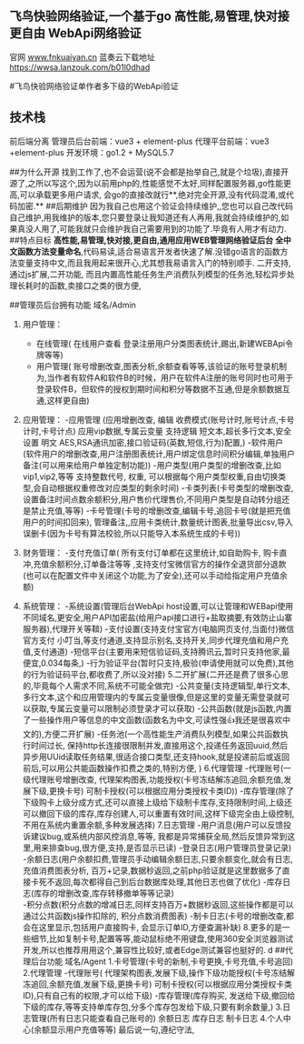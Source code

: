 ## 飞鸟快验网络验证,一个基于go 高性能,易管理,快对接更自由  WebApi网络验证
官网 www.fnkuaiyan.cn
蓝奏云下载地址 https://wwsa.lanzouk.com/b01l0dhad 

#飞鸟快验网络验证单作者多下级的WebApi验证
## 技术栈
前后端分离
管理员后台前端：vue3 + element-plus
代理平台前端：vue3 +element-plus
开发环境：go1.2 + MySQL5.7

##为什么开源
找到工作了,也不会运营(说不会都是抬举自己,就是个垃圾),直接开源了,之所以写这个,因为以前用php的,性能感觉不太好,同样配置服务器,go性能更高,可以承载更多用户请求,
会go的直接改就行**,绝对完全开源,没有代码混淆,或代码加密.**
##后期维护
因为我自己也用这个验证会持续维护,,您也可以自己改代码自己维护,用我维护的版本,您只要登录让我知道还有人再用,我就会持续维护的,如果真没人用了,可能我就只会维护我自己需要用到的功能了.毕竟有人用才有动力.
##特点目标
**高性能,易管理,快对接,更自由,通用应用WEB管理网络验证后台**
**全中文函数方法变量命名**,代码易读,适合易语言开发者快速了解.没错go语言的函数方法变量支持中文,而且我用起来很开心,尤其想我易语言入门的特别顺手.
二开支持,通过js扩展,二开功能, 而且内置高性能任务生产消费队列模型的任务池,轻松异步处理长耗时的函数,卖接口之类的很方便,

##管理员后台拥有功能 域名/Admin
1. 用户管理：
    - 在线管理( 在线用户查看  登录注册用户分类图表统计,踢出,新建WEBApi令牌等等)
    - 用户管理( 账号增删改查,图表分析,余额查看等等,该验证的账号登录机制为,当作者有软件A和软件B的时候，用户在软件A注册的账号同时也可用于登录软件B，但软件的授权到期时间和积分等数据不互通,但是余额数据互通,这样更自由)
2. 应用管理：
   -应用管理 (应用增删改查, 编辑 收费模式(账号计时,账号计点,卡号计时,卡号计点) 应用vip数据,专属云变量 支持逻辑 短文本,超长多行文本,安全设置 明文 AES,RSA通讯加密,接口验证码(英数,短信,行为)配置,)
   -软件用户 (软件用户的增删改查,用户注册图表统计,用户绑定信息时间积分编辑,单独用户备注(可以用来给用户单独定制功能))
   -用户类型(用户类型的增删改查,比如vip1,vip2,等等 支持整数代号, 权重, 可以根据每个用户类型权重,自由切换类型,会自动根据权重修改对应类型的剩余时间)
   -卡类列表(卡号类型的增删改查,设置备注时间点数余额积分,用户售价代理售价,不同用户类型是自动转分组还是禁止充值,等等)
   -卡号管理(卡号的增删改查,编辑卡号,追回卡号(就是把充值用户的时间扣回来), 管理备注,,应用卡类统计,数量统计图表,批量导出csv,导入误删卡(因为卡号有算法校验,所以只能导入本系统生成的卡号))

3. 财务管理：
   -支付充值订单(  所有支付订单都在这里统计,如自助购卡, 购卡直冲,充值余额积分,订单备注等等 ,支持支付宝微信官方的操作全退货部分退款(也可以在配置文件中关闭这个功能,为了安全),还可以手动给指定用户充值余额)
4. 系统管理：
   -系统设置(管理后台WebApi host设置,可以让管理和WEBapi使用不同域名,更安全,用户API加密盐(给用户api接口进行+盐取摘要,有效防止山寨服务器),代理开关等鞥)
   -支付设置(支持支付宝官方(电脑网页支付,当面付)微信官方支付 小叮当,等支付通道,支持显示别名,支持开关,同步代理充值和用户充值,支付通道)
   -短信平台(主要用来短信验证码,支持腾讯云,暂时只支持他家,最便宜,0.034每条,)
   -行为验证平台(暂时只支持,极验(申请使用就可以免费),其他的行为验证码平台,都收费了,所以没对接)
   5.二开扩展(二开还是费了很多心思的,毕竟每个人需求不同,系统不可能全做完)
   -公共变量(支持逻辑型,单行文本,多行文本,这个和应用管理内的专属云变量很像,但是这里的变量无需登录就可以获取,专属云变量可以限制必须登录才可以获取)
   -公共函数(就是js函数,内置了一些操作用户等信息的中文函数(函数名为中文,可读性强👍我还是很喜欢中文的),方便二开扩展)
   -任务池(一个高性能生产消费队列模型,如果公共函数执行时间过长, 保持http长连接很限制并发,直接用这个,投递任务返回uuid,然后异步用UUid读取任务结果,很适合接口类型,还支持hook,就是投递前后或返回前后,可以用公共能函数操作扣费之类的,特别方便, )
   6.代理管理
   -代理账号(一级代理账号增删改查, 代理架构图表,功能授权(卡号冻结解冻追回,余额充值,发展下级,更换卡号) 可制卡授权(可以根据应用分类授权卡类ID))
   -库存管理(除了下级购卡上级分成方式,还可以直接上级给下级制卡库存,支持限制时间,上级还可以撤回下级的库存,库存创建人,可以重置有效时间,这样下级完全由上级控制,不用在系统内重置余额,多种发展选择)
   7.日志管理
   -用户消息(用户可以反馈投诉建议bug,或系统内部风控消息,等等, 我都是异常捕获全局,然后反馈异常到这里,用来排查bug,很方便,支持,是否显示已读)
   -登录日志(用户管理员登录记录)
   -余额日志(用户余额扣费,管理员手动编辑余额日志,只要余额变化,就会有日志,充值消费图表分析,  百万+记录,数据秒返回,之前php验证就是这里数据多了直接卡死不返回,每次都得自己到后台数据库处理,其他日志也做了优化)
   -库存日志(库存的增删改查,库存转移撤单等等记录)		
   -积分点数(积分点数的增减日志,同样支持百万+数据秒返回,这些操作都是可以通过公共函数js操作扣除的, 积分点数消费图表)
   -制卡日志(卡号的增删改查,都会在这里显示,包括用户直接购卡, 会显示订单ID,方便查漏补缺)
   8.更多的是一些细节,比如复制卡号,配置等等,能动鼠标绝不用键盘,使用360安全浏览器测试开发,所以也推荐用用这个,兼容性比较好,或者Edge测试兼容也挺好的.
   d
   ##代理后台功能  域名/Agent
   1.卡号管理(卡号的新制,卡号更换,卡号充值,卡号追回)
   2.代理管理
   -代理账号( 代理架构图表,发展下级,操作下级功能授权(卡号冻结解冻追回,余额充值,发展下级,更换卡号) 可制卡授权(可以根据应用分类授权卡类ID),只有自己有的权限,才可以给下级)
   -库存管理(库存购买, 发送给下级,撤回给下级的库存,等等支持单库存包,分多个库存包发给下级,只要有剩余数量,)
   3.日志管理(所有日志只能查看自己账号的)
   余额日志
   库存日志
   制卡日志
   4.个人中心(余额显示用户充值等等)
   最后说一句,遵纪守法,


